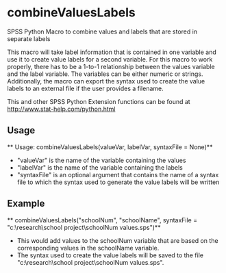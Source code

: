 # combineValuesLabels

SPSS Python Macro to combine values and labels that are stored in separate labels

This macro will take label information that is contained in one variable and use it to create value labels for a second variable. For this macro to work properly, there has to be a 1-to-1 relationship between the values variable and the label variable. The variables can be either numeric or strings. Additionally, the macro can export the syntax used to create the value labels to an external file if the user provides a filename.

This and other SPSS Python Extension functions can be found at http://www.stat-help.com/python.html

## Usage
** Usage: combineValuesLabels(valueVar, labelVar, syntaxFile = None)** 
* "valueVar" is the name of the variable containing the values
* "labelVar" is the name of the variable containing the labels
* "syntaxFile" is an optional argument that contains the name of a syntax file to which the syntax used to generate the value labels will be written

## Example
** combineValuesLabels("schoolNum", "schoolName", 
    syntaxFile = "c:\research\school project\schoolNum values.sps")** 
* This would add values to the schoolNum variable that are based on the corresponding values in the schoolName variable. 
* The syntax used to create the value labels will be saved to the file "c:\research\school project\schoolNum values.sps".
